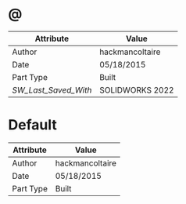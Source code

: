 # @
| Attribute | Value |
| ---  | ---     |
| Author | hackmancoltaire |
| Date | 05/18/2015 |
| Part Type | Built |
| _SW_Last_Saved_With_ | SOLIDWORKS 2022 |
# Default
| Attribute | Value |
| ---  | ---     |
| Author | hackmancoltaire |
| Date | 05/18/2015 |
| Part Type | Built |
